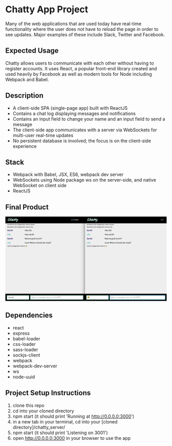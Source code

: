 # Chatty App Project

Many of the web applications that are used today have real-time functionality where the user does not have to reload the page in order to see updates. Major examples of these include Slack, Twitter and Facebook.

## Expected Usage

Chatty allows users to communicate with each other without having to register accounts. It uses React, a popular front-end library created and used heavily by Facebook as well as modern tools for Node including Webpack and Babel.

## Description

- A client-side SPA (single-page app) built with ReactJS
- Contains a chat log displaying messages and notifications
- Contains an input field to change your name and an input field to send a message
- The client-side app communicates with a server via WebSockets for multi-user real-time updates
- No persistent database is involved; the focus is on the client-side experience

## Stack

- Webpack with Babel, JSX, ES6, webpack dev server
- WebSockets using Node package ws on the server-side, and native WebSocket on client side
- ReactJS

## Final Product
!["Main Page"](/docs/chattyApp-main.png "Main Page Showing Messages")

## Dependencies

- react
- express
- babel-loader
- css-loader
- sass-loader
- sockjs-client
- webpack
- webpack-dev-server
- ws
- node-uuid

## Project Setup Instructions

1. clone this repo
2. cd into your cloned directory
3. npm start (it should print 'Running at http://0.0.0.0:3000')
4. in a new tab in your terminal, cd into your [cloned directory]/chatty_server/
5. npm start (it should print 'Listening on 3001')
6. open http://0.0.0.0:3000 in your browser to use the app
